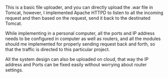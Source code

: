 This is a basic file uploader, and you can directly upload the .war file in Tomcat, however, I implemented Apache HTTPD to listen to all the incoming request and then based on the request, send it back to the destinated Tomcat.

While implementing in a personal computer, all the ports and IP address needs to be configured in computer as well as routers, and all the modules should me implemented for properly sending request back and forth, so that the traffic is directed to this particular project.

All the system design can also be uploaded on cloud, that way the IP address and Ports can be fixed easily without worrying about router settings.

